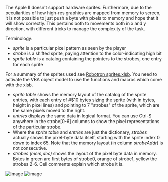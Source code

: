 The Apple II doesn't support hardware sprites. Furthermore, due to the peculiarities of how high-res graphics are mapped from memory to screen, it is not possible to just push a byte with pixels to memory and hope that it will show correctly. This pertains both to movements both in x and y direction, with different tricks to manage the complexity of the task.

Terminology:
* _sprite_ is a particular pixel pattern as seen by the player
* _strobe_ is a shifted sprite, paying attention to the color-indicating high bit
* _sprite table_ is a catalog containing the pointers to the strobes, one entry for each sprite

For a summary of the sprites used see [Robotron sprites.xlsb](https://github.com/fschuhi/Robotron_2084/blob/master/Docs/Robotron/Robotron%20sprites.xlsb). You need to activate the VBA object model to use the functions and macros which come with the xlsb.

* _sprite table_ shows the memory layout of the catalog of the sprite entries, with each entry of #$10 bytes sizing the sprite (with in bytes, height in pixel lines) and pointing to 7 "strobes" of the sprite, which are the same pixels moved to the right.
* _entries_ displays the same data in logical format. You can use Ctrl-S anywhere in the strobe[0-6] columns to show the pixel representations of the particular strobe.
* Where the _sprite table_ and _entries_ are just the dictionary, _strobes_ actually shows the pixel-byte data itself, starting with the sprite index 0 down to index 65. Note that the memory layout (in column _strobeAddr_) is not consecutive.
* _strobes (mem,dec)_ shows the layout of the pixel byte data in memory. Bytes in green are first bytes of strobe0, orange of strobe1, yellow the strobes 2-6. Cell comments explain which strobe it is.

![image](https://user-images.githubusercontent.com/47814647/86437417-d63c0d00-bd04-11ea-82f7-db552e7854b3.png)
![image](https://user-images.githubusercontent.com/47814647/86437499-f4097200-bd04-11ea-9bcb-c7e46c9303ef.png)
